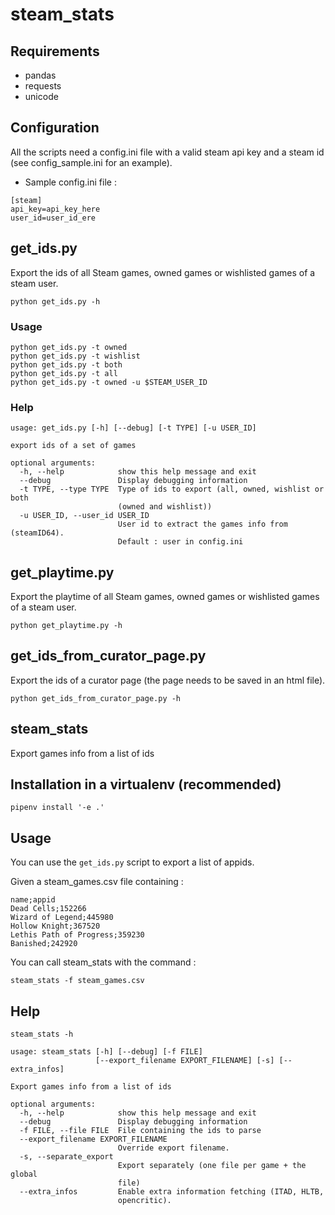 # steam_stats

## Requirements

- pandas
- requests
- unicode

## Configuration

All the scripts need a config.ini file with a valid steam api key and a steam id (see config_sample.ini for an example).

- Sample config.ini file :

```
[steam]
api_key=api_key_here
user_id=user_id_ere
```

## get_ids.py

Export the ids of all Steam games, owned games or wishlisted games of a steam user.

```
python get_ids.py -h
```

### Usage

```
python get_ids.py -t owned
python get_ids.py -t wishlist
python get_ids.py -t both
python get_ids.py -t all
python get_ids.py -t owned -u $STEAM_USER_ID
```

### Help

```
usage: get_ids.py [-h] [--debug] [-t TYPE] [-u USER_ID]

export ids of a set of games

optional arguments:
  -h, --help            show this help message and exit
  --debug               Display debugging information
  -t TYPE, --type TYPE  Type of ids to export (all, owned, wishlist or both
                        (owned and wishlist))
  -u USER_ID, --user_id USER_ID
                        User id to extract the games info from (steamID64).
                        Default : user in config.ini
```


## get_playtime.py

Export the playtime of all Steam games, owned games or wishlisted games of a steam user.

```
python get_playtime.py -h
```

## get_ids_from_curator_page.py

Export the ids of a curator page (the page needs to be saved in an html file).

```
python get_ids_from_curator_page.py -h
```

## steam_stats

Export games info from a list of ids

## Installation in a virtualenv (recommended)

```
pipenv install '-e .'
```

## Usage

You can use the `get_ids.py` script to export a list of appids.

Given a steam_games.csv file containing :

```
name;appid
Dead Cells;152266
Wizard of Legend;445980
Hollow Knight;367520
Lethis Path of Progress;359230
Banished;242920
```

You can call steam_stats with the command :

```
steam_stats -f steam_games.csv
```

## Help

```
steam_stats -h
```

```
usage: steam_stats [-h] [--debug] [-f FILE]
                   [--export_filename EXPORT_FILENAME] [-s] [--extra_infos]

Export games info from a list of ids

optional arguments:
  -h, --help            show this help message and exit
  --debug               Display debugging information
  -f FILE, --file FILE  File containing the ids to parse
  --export_filename EXPORT_FILENAME
                        Override export filename.
  -s, --separate_export
                        Export separately (one file per game + the global
                        file)
  --extra_infos         Enable extra information fetching (ITAD, HLTB,
                        opencritic).
```
